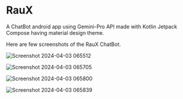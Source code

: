 # RauX
 A ChatBot android app using Gemini-Pro API made with Kotlin Jetpack Compose having material design theme. 

 Here are few screenshots of the RauX ChatBot.

![Screenshot 2024-04-03 065512](https://github.com/Raushan-CS/RauX/assets/157723697/7e8703f8-551d-4150-a81f-75ff9c8fedbc)

![Screenshot 2024-04-03 065705](https://github.com/Raushan-CS/RauX/assets/157723697/c3e8e119-396c-4c3c-a3e9-8da63face56f)

![Screenshot 2024-04-03 065800](https://github.com/Raushan-CS/RauX/assets/157723697/00cabf7c-9e09-4f61-a6eb-6ca19fda3ec1)

![Screenshot 2024-04-03 065839](https://github.com/Raushan-CS/RauX/assets/157723697/e279325f-cce2-4e72-a56e-09c3bca610d6)
